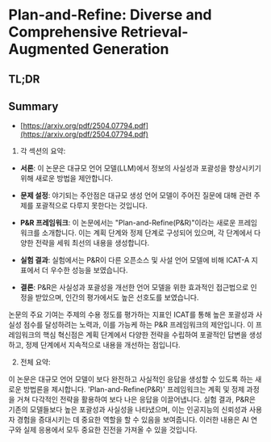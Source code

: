 # Plan-and-Refine: Diverse and Comprehensive Retrieval-Augmented Generation
## TL;DR
## Summary
- [https://arxiv.org/pdf/2504.07794.pdf](https://arxiv.org/pdf/2504.07794.pdf)

1. 각 섹션의 요약:

- **서론**: 이 논문은 대규모 언어 모델(LLM)에서 정보의 사실성과 포괄성을 향상시키기 위해 새로운 방법을 제안합니다. 

- **문제 설정**: 야기되는 주안점은 대규모 생성 언어 모델이 주어진 질문에 대해 관련 주제를 포괄적으로 다루지 못한다는 것입니다.

- **P&R 프레임워크**: 이 논문에서는 "Plan-and-Refine(P&R)"이라는 새로운 프레임워크를 소개합니다. 이는 계획 단계와 정제 단계로 구성되어 있으며, 각 단계에서 다양한 전략을 세워 최선의 내용을 생성합니다.

- **실험 결과**: 실험에서는 P&R이 다른 오픈소스 및 사설 언어 모델에 비해 ICAT-A 지표에서 더 우수한 성능을 보였습니다.

- **결론**: P&R은 사실성과 포괄성을 개선한 언어 모델을 위한 효과적인 접근법으로 인정을 받았으며, 인간의 평가에서도 높은 선호도를 보였습니다.

논문의 주요 기여는 주제의 수용 정도를 평가하는 지표인 ICAT를 통해 높은 포괄성과 사실성 점수를 달성하려는 노력과, 이를 가능케 하는 P&R 프레임워크의 제안입니다. 이 프레임워크의 핵심 혁신점은 계획 단계에서 다양한 전략을 수립하여 포괄적인 답변을 생성하고, 정제 단계에서 지속적으로 내용을 개선하는 점입니다.

2. 전체 요약:

이 논문은 대규모 언어 모델이 보다 완전하고 사실적인 응답을 생성할 수 있도록 하는 새로운 방법론을 제시합니다. 'Plan-and-Refine(P&R)' 프레임워크는 계획 및 정제 과정을 거쳐 다각적인 전략을 활용하여 보다 나은 응답을 이끌어냅니다. 실험 결과, P&R은 기존의 모델들보다 높은 포괄성과 사실성을 나타냈으며, 이는 인공지능의 신뢰성과 사용자 경험을 증대시키는 데 중요한 역할을 할 수 있음을 보여줍니다. 이러한 내용은 AI 연구와 실제 응용에서 모두 중요한 진전을 가져올 수 있을 것입니다.